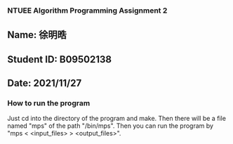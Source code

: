 ### NTUEE Algorithm Programming Assignment 2 ###

## Name: 徐明晧            ##
## Student ID: B09502138  ##
## Date: 2021/11/27       ##

### How to run the program ###
Just cd into the directory of the program and make.
Then there will be a file named "mps" of the path "/bin/mps".
Then you can run the program by "mps < <input_files> > <output_files>".
